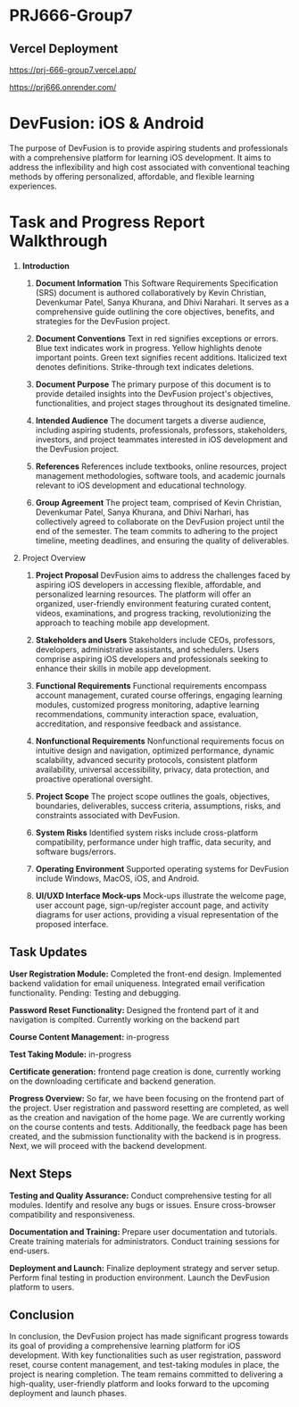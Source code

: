 # PRJ666-Group7

## Vercel Deployment

https://prj-666-group7.vercel.app/

https://prj666.onrender.com/

# DevFusion: iOS & Android

The purpose of DevFusion is to provide aspiring students and professionals with a comprehensive platform for learning iOS development. It aims to address the inflexibility and high cost associated with conventional teaching methods by offering personalized, affordable, and flexible learning experiences.

# Task and Progress Report Walkthrough

1. **Introduction**

   1. **Document Information**
      This Software Requirements Specification (SRS) document is authored collaboratively by Kevin Christian, Devenkumar Patel, Sanya Khurana, and Dhivi Narahari. It serves as a comprehensive guide outlining the core objectives, benefits, and strategies for the DevFusion project.

   2. **Document Conventions**
      Text in red signifies exceptions or errors. Blue text indicates work in progress. Yellow highlights denote important points. Green text signifies recent additions. Italicized text denotes definitions. Strike-through text indicates deletions.

   3. **Document Purpose**
      The primary purpose of this document is to provide detailed insights into the DevFusion project's objectives, functionalities, and project stages throughout its designated timeline.

   4. **Intended Audience**
      The document targets a diverse audience, including aspiring students, professionals, professors, stakeholders, investors, and project teammates interested in iOS development and the DevFusion project.

   5. **References**
      References include textbooks, online resources, project management methodologies, software tools, and academic journals relevant to iOS development and educational technology.

   6. **Group Agreement**
      The project team, comprised of Kevin Christian, Devenkumar Patel, Sanya Khurana, and Dhivi Narhari, has collectively agreed to collaborate on the DevFusion project until the end of the semester. The team commits to adhering to the project timeline, meeting deadlines, and ensuring the quality of deliverables.

2. Project Overview

   1. **Project Proposal**
      DevFusion aims to address the challenges faced by aspiring iOS developers in accessing flexible, affordable, and personalized learning resources. The platform will offer an organized, user-friendly environment featuring curated content, videos, examinations, and progress tracking, revolutionizing the approach to teaching mobile app development.

   2. **Stakeholders and Users**
      Stakeholders include CEOs, professors, developers, administrative assistants, and schedulers. Users comprise aspiring iOS developers and professionals seeking to enhance their skills in mobile app development.

   3. **Functional Requirements**
      Functional requirements encompass account management, curated course offerings, engaging learning modules, customized progress monitoring, adaptive learning recommendations, community interaction space, evaluation, accreditation, and responsive feedback and assistance.

   4. **Nonfunctional Requirements**
      Nonfunctional requirements focus on intuitive design and navigation, optimized performance, dynamic scalability, advanced security protocols, consistent platform availability, universal accessibility, privacy, data protection, and proactive operational oversight.

   5. **Project Scope**
      The project scope outlines the goals, objectives, boundaries, deliverables, success criteria, assumptions, risks, and constraints associated with DevFusion.

   6. **System Risks**
      Identified system risks include cross-platform compatibility, performance under high traffic, data security, and software bugs/errors.

   7. **Operating Environment**
      Supported operating systems for DevFusion include Windows, MacOS, iOS, and Android.

   8. **UI/UXD Interface Mock-ups**
      Mock-ups illustrate the welcome page, user account page, sign-up/register account page, and activity diagrams for user actions, providing a visual representation of the proposed interface.


## Task Updates

**User Registration Module:**
Completed the front-end design.
Implemented backend validation for email uniqueness.
Integrated email verification functionality.
Pending: Testing and debugging.

**Password Reset Functionality:**
Designed the frontend part of it and navigation is complted. Currently working on the backend part

**Course Content Management:**
in-progress

**Test Taking Module:**
in-progress

**Certificate generation:**
frontend page creation is done, currently working on the downloading certificate and backend generation.

**Progress Overview:**
So far, we have been focusing on the frontend part of the project. User registration and password resetting are completed, as well as the creation and navigation of the home page. We are currently working on the course contents and tests. Additionally, the feedback page has been created, and the submission functionality with the backend is in progress. Next, we will proceed with the backend development.

## Next Steps

**Testing and Quality Assurance:**
Conduct comprehensive testing for all modules.
Identify and resolve any bugs or issues.
Ensure cross-browser compatibility and responsiveness.

**Documentation and Training:**
Prepare user documentation and tutorials.
Create training materials for administrators.
Conduct training sessions for end-users.

**Deployment and Launch:**
Finalize deployment strategy and server setup.
Perform final testing in production environment.
Launch the DevFusion platform to users.

## Conclusion

In conclusion, the DevFusion project has made significant progress towards its goal of providing a comprehensive learning platform for iOS development. With key functionalities such as user registration, password reset, course content management, and test-taking modules in place, the project is nearing completion. The team remains committed to delivering a high-quality, user-friendly platform and looks forward to the upcoming deployment and launch phases.
